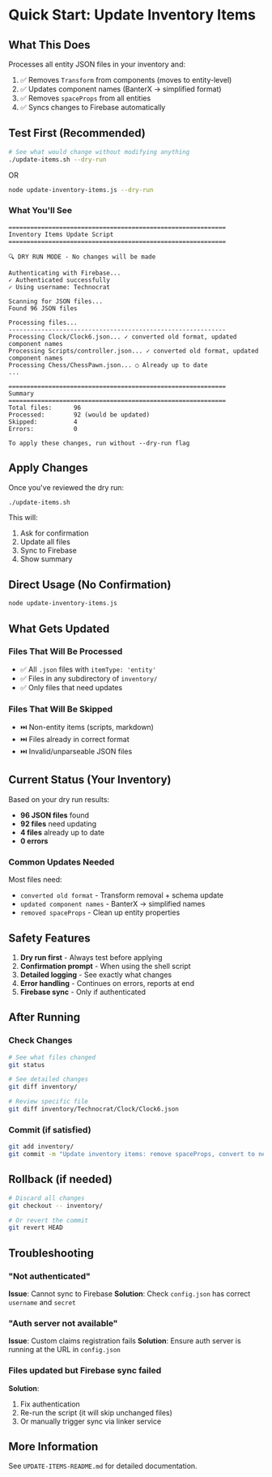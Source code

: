 # Quick Start: Update Inventory Items

## What This Does

Processes all entity JSON files in your inventory and:
1. ✅ Removes `Transform` from components (moves to entity-level)
2. ✅ Updates component names (BanterX → simplified format)
3. ✅ Removes `spaceProps` from all entities
4. ✅ Syncs changes to Firebase automatically

## Test First (Recommended)

```bash
# See what would change without modifying anything
./update-items.sh --dry-run
```

OR

```bash
node update-inventory-items.js --dry-run
```

### What You'll See

```
============================================================
Inventory Items Update Script
============================================================

🔍 DRY RUN MODE - No changes will be made

Authenticating with Firebase...
✓ Authenticated successfully
✓ Using username: Technocrat

Scanning for JSON files...
Found 96 JSON files

Processing files...
------------------------------------------------------------
Processing Clock/Clock6.json... ✓ converted old format, updated component names
Processing Scripts/controller.json... ✓ converted old format, updated component names
Processing Chess/ChessPawn.json... ○ Already up to date
...

============================================================
Summary
============================================================
Total files:      96
Processed:        92 (would be updated)
Skipped:          4
Errors:           0

To apply these changes, run without --dry-run flag
```

## Apply Changes

Once you've reviewed the dry run:

```bash
./update-items.sh
```

This will:
1. Ask for confirmation
2. Update all files
3. Sync to Firebase
4. Show summary

## Direct Usage (No Confirmation)

```bash
node update-inventory-items.js
```

## What Gets Updated

### Files That Will Be Processed
- ✅ All `.json` files with `itemType: 'entity'`
- ✅ Files in any subdirectory of `inventory/`
- ✅ Only files that need updates

### Files That Will Be Skipped
- ⏭️ Non-entity items (scripts, markdown)
- ⏭️ Files already in correct format
- ⏭️ Invalid/unparseable JSON files

## Current Status (Your Inventory)

Based on your dry run results:
- **96 JSON files** found
- **92 files** need updating
- **4 files** already up to date
- **0 errors**

### Common Updates Needed
Most files need:
- `converted old format` - Transform removal + schema update
- `updated component names` - BanterX → simplified names
- `removed spaceProps` - Clean up entity properties

## Safety Features

1. **Dry run first** - Always test before applying
2. **Confirmation prompt** - When using the shell script
3. **Detailed logging** - See exactly what changes
4. **Error handling** - Continues on errors, reports at end
5. **Firebase sync** - Only if authenticated

## After Running

### Check Changes
```bash
# See what files changed
git status

# See detailed changes
git diff inventory/

# Review specific file
git diff inventory/Technocrat/Clock/Clock6.json
```

### Commit (if satisfied)
```bash
git add inventory/
git commit -m "Update inventory items: remove spaceProps, convert to new format"
```

## Rollback (if needed)

```bash
# Discard all changes
git checkout -- inventory/

# Or revert the commit
git revert HEAD
```

## Troubleshooting

### "Not authenticated"
**Issue**: Cannot sync to Firebase
**Solution**: Check `config.json` has correct `username` and `secret`

### "Auth server not available"
**Issue**: Custom claims registration fails
**Solution**: Ensure auth server is running at the URL in `config.json`

### Files updated but Firebase sync failed
**Solution**:
1. Fix authentication
2. Re-run the script (it will skip unchanged files)
3. Or manually trigger sync via linker service

## More Information

See `UPDATE-ITEMS-README.md` for detailed documentation.
